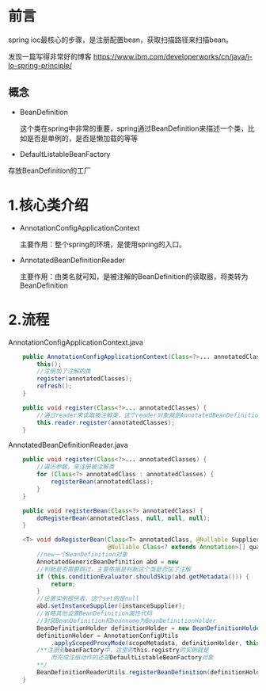 

# 前言

spring ioc最核心的步骤，是注册配置bean，获取扫描路径来扫描bean。

发现一篇写得非常好的博客 https://www.ibm.com/developerworks/cn/java/j-lo-spring-principle/ 

## 概念

- BeanDefinition

  这个类在spring中非常的重要，spring通过BeanDefinition来描述一个类，比如是否是单例的，是否是懒加载的等等

-  DefaultListableBeanFactory 

  存放BeanDefinition的工厂

# 1.核心类介绍

- AnnotationConfigApplicationContext 

  主要作用：整个spring的环境，是使用spring的入口。

- AnnotatedBeanDefinitionReader

  主要作用：由类名就可知，是被注解的BeanDefinition的读取器，将类转为BeanDefinition

# 2.流程

AnnotationConfigApplicationContext.java

```java
	public AnnotationConfigApplicationContext(Class<?>... annotatedClasses) {
		this();
        //注册加了注解的类
		register(annotatedClasses);
		refresh();
	}

	public void register(Class<?>... annotatedClasses) {
        //通过reader来读取被注解类，这个reader对象就是AnnotatedBeanDefinitionReader的实例
		this.reader.register(annotatedClasses);
	}
```

AnnotatedBeanDefinitionReader.java

```java
	public void register(Class<?>... annotatedClasses) {
        //遍历参数，来注册被注解类
		for (Class<?> annotatedClass : annotatedClasses) {
			registerBean(annotatedClass);
		}
	}

	public void registerBean(Class<?> annotatedClass) {
		doRegisterBean(annotatedClass, null, null, null);
	}

	<T> void doRegisterBean(Class<T> annotatedClass, @Nullable Supplier<T> 											instanceSupplier, @Nullable String name,
							@Nullable Class<? extends Annotation>[] qualifiers, 									BeanDefinitionCustomizer... definitionCustomizers) {
		//new一个BeanDefinition对象
		AnnotatedGenericBeanDefinition abd = new 							                                                 AnnotatedGenericBeanDefinition(annotatedClass);
        //判断是否需要跳过，主要依据是判断这个类是否加了注解
		if (this.conditionEvaluator.shouldSkip(abd.getMetadata())) {
			return;
		}
        //设置实例提供者，这个set的是null
		abd.setInstanceSupplier(instanceSupplier);
		//省略其他设置BeanDefinition属性代码
        //封装BeanDefinition和beanname为BeanDefinitionHolder
		BeanDefinitionHolder definitionHolder = new BeanDefinitionHolder(abd, beanName);
		definitionHolder = AnnotationConfigUtils
            .applyScopedProxyMode(scopeMetadata, definitionHolder, this.registry);
        /**注册到beanFactory中，这里的this.registry的实例就是	                                         AnnotationConfigApplicationContext的实例，
        	而完成注册动作的还是DefaultListableBeanFactory对象
        **/
		BeanDefinitionReaderUtils.registerBeanDefinition(definitionHolder, 		                                                  this.registry);
	}
```



